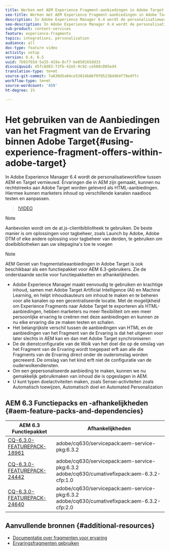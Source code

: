 ```yaml
---
title: Werken met AEM Experience Fragment-aanbiedingen in Adobe Target
seo-title: Werken met AEM Experience Fragment-aanbiedingen in Adobe Target
description: In Adobe Experience Manager 6.4 wordt de personalisatieworkflow tussen AEM en Target vernieuwd. Ervaringen die in AEM zijn gemaakt, kunnen nu rechtstreeks aan Adobe Target worden geleverd als HTML-aanbiedingen. Hiermee kunnen marketers inhoud op verschillende kanalen naadloos testen en aanpassen.
seo-description: In Adobe Experience Manager 6.4 wordt de personalisatieworkflow tussen AEM en Target vernieuwd. Ervaringen die in AEM zijn gemaakt, kunnen nu rechtstreeks aan Adobe Target worden geleverd als HTML-aanbiedingen. Hiermee kunnen marketers inhoud op verschillende kanalen naadloos testen en aanpassen.
sub-product: content-services
feature: experience-fragments
topics: integrations, personalization
audience: all
doc-type: feature video
activity: setup
version: 6.4, 6.5
uuid: 7b91f65d-5a35-419a-8cf7-be850165dd33
discoiquuid: 45fc8d83-73fb-42e5-9c92-ce588c085ed4
translation-type: tm+mt
source-git-commit: 7a830d5a04ce53014b86f9f05238dd64f79edffc
workflow-type: tm+mt
source-wordcount: '459'
ht-degree: 1%

---
```



# Het gebruiken van de Aanbiedingen van het Fragment van de Ervaring binnen Adobe Target{#using-experience-fragment-offers-within-adobe-target}

In Adobe Experience Manager 6.4 wordt de personalisatieworkflow tussen AEM en Target vernieuwd. Ervaringen die in AEM zijn gemaakt, kunnen nu rechtstreeks aan Adobe Target worden geleverd als HTML-aanbiedingen. Hiermee kunnen marketers inhoud op verschillende kanalen naadloos testen en aanpassen.

>[!VIDEO](https://video.tv.adobe.com/v/22383/?quality=12&learn=on)

>[!NOTE]
>
>Aanbevolen wordt om de at.js-clientbibliotheek te gebruiken. De beste manier is om oplossingen voor tagbeheer, zoals Launch by Adobe, Adobe DTM of elke andere oplossing voor tagbeheer van derden, te gebruiken om doelbibliotheken aan uw sitepagina&#39;s toe te voegen

>[!NOTE]
>
>AEM Geniet van fragmentatieaanbiedingen in Adobe Target is ook beschikbaar als een functiepakket voor AEM 6.3-gebruikers. Zie de onderstaande sectie voor functiepakketten en afhankelijkheden.


* Adobe Experience Manager maakt eenvoudig te gebruiken en krachtige inhoud, samen met Adobe Target Artificial Intelligence (AI) en Machine Learning, en helpt inhoudsauteurs om inhoud te maken en te beheren voor alle kanalen op een gecentraliseerde locatie. Met de mogelijkheid om Experience Fragments naar Adobe Target te exporteren als HTML-aanbiedingen, hebben marketers nu meer flexibiliteit om een meer persoonlijke ervaring te creëren met deze aanbiedingen en kunnen ze nu elke ervaring die ze maken testen en schalen.
* Het belangrijkste verschil tussen de aanbiedingen van HTML en de aanbiedingen van het Fragment van de Ervaring is dat het uitgeven voor later slechts in AEM kan en dan met Adobe Target synchroniseren
* De de dienstconfiguratie van de Wolk van het doel die op de omslag van het Fragment van de Ervaring wordt toegepast erft aan alle die Fragments van de Ervaring direct onder de ouderomslag worden gecreeerd. De omslag van het kind erft niet de configuratie van de ouderwolkendiensten.
* Om een gepersonaliseerde aanbieding te maken, kunnen we nu gemakkelijk gebruikmaken van inhoud die is opgeslagen in AEM.
* U kunt typen doelactiviteiten maken, zoals Sensei-activiteiten zoals Automatisch toewijzen, Automatisch doel en Automated Personalization

## AEM 6.3 Functiepacks en -afhankelijkheden {#aem-feature-packs-and-dependencies}

| AEM 6.3 Functiepakket | Afhankelijkheden |
| ------------------------------------------------------------------------------------------------------------------------------------------------------------------------------------------------------- | --------------------------------------------------------------------------------------------- |
| [CQ-6.3.0-FEATUREPACK-18961](https://www.adobeaemcloud.com/content/marketplace/marketplaceProxy.html?packagePath=/content/companies/public/adobe/packages/cq630/featurepack/cq-6.3.0-featurepack-18961) | adobe/cq630/servicepack:aem-service-pkg:6.3.2 |
| [CQ-6.3.0-FEATUREPACK-24442](https://www.adobeaemcloud.com/content/marketplace/marketplaceProxy.html?packagePath=/content/companies/public/adobe/packages/cq630/featurepack/cq-6.3.0-featurepack-24442) | adobe/cq630/servicepack:aem-service-pkg:6.3.2 adobe/cq630/cumativefixpack:aem-6.3.2-cfp:1.0 |
| [CQ-6.3.0-FEATUREPACK-24640](https://www.adobeaemcloud.com/content/marketplace/marketplaceProxy.html?packagePath=/content/companies/public/adobe/packages/cq630/featurepack/cq-6.3.0-featurepack-24640) | adobe/cq630/servicepack:aem-service-pkg:6.3.2 adobe/cq630/cumativefixpack:aem-6.3.2-cfp:2.0 |

## Aanvullende bronnen {#additional-resources}

* [Documentatie over fragmenten voor ervaring](https://helpx.adobe.com/experience-manager/6-5/sites/authoring/using/experience-fragments.html)
* [Ervaringsfragmenten gebruiken](/help/sites/experience-fragments/experience-fragments-feature-video-use.md)
